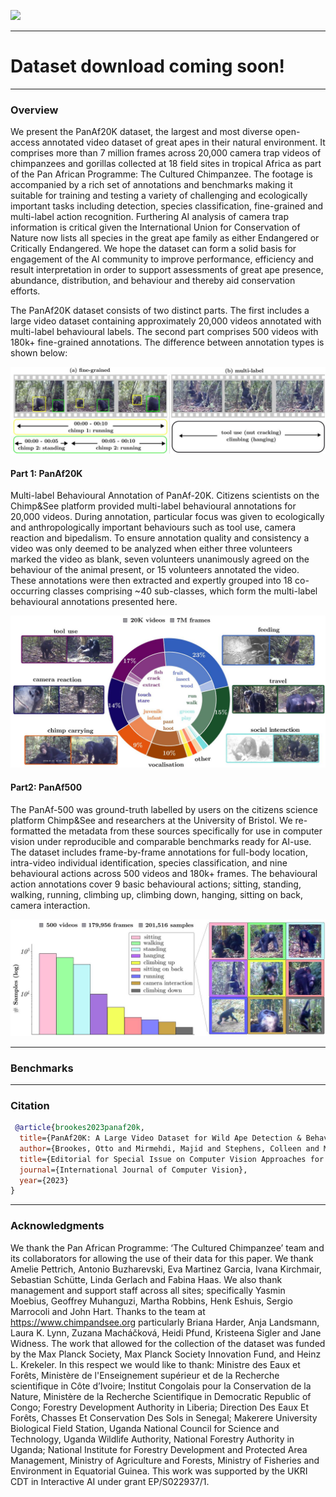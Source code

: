 ![](assets/media/images/dataset_overview.jpg)

---

# **Dataset download coming soon!**

---

### **Overview**

We present the PanAf20K dataset, the largest and most diverse open-access annotated video dataset of great apes in their natural environment. It comprises more than 7 million frames across 20,000 camera trap videos of chimpanzees and gorillas collected at 18 field sites in tropical Africa as part of the Pan African Programme: The Cultured Chimpanzee. The footage is accompanied by a rich set of annotations and benchmarks making it suitable for training and testing a variety of challenging and ecologically important tasks including detection, species classification, fine-grained and multi-label action recognition. Furthering AI analysis of camera trap information is critical given the International Union for Conservation of Nature now lists all species in the great ape family as either Endangered or Critically Endangered. We hope the dataset can form a solid basis for engagement of the AI community to improve performance, efficiency and result interpretation in order to support assessments of great ape presence, abundance, distribution, and behaviour and thereby aid conservation efforts.

The PanAf20K dataset consists of two distinct parts. The first includes a large video dataset containing approximately 20,000 videos annotated with multi-label behavioural labels. The second part comprises 500 videos with 180k+ fine-grained annotations. The difference between annotation types is shown below:

![](assets/media/images/annotation_examples.jpg)

#### **Part 1: PanAf20K**

Multi-label Behavioural Annotation of PanAf-20K. Citizens scientists on the Chimp&See platform provided multi-label behavioural annotations for 20,000 videos. During annotation, particular focus was given to ecologically and anthropologically important behaviours such as tool use, camera reaction and bipedalism. To ensure annotation quality and consistency a video was only deemed to be analyzed when either three volunteers marked the video as blank, seven volunteers unanimously agreed on the behaviour of the animal present, or 15 volunteers annotated the video. These annotations were then extracted and expertly grouped into 18 co-occurring classes comprising ~40 sub-classes, which form the multi-label behavioural annotations presented here.

![](assets/media/images/p20k_dist.jpg)

#### **Part2: PanAf500**

The PanAf-500 was ground-truth labelled by users on the citizens science platform Chimp&See and researchers at the University of Bristol. We re-formatted the metadata from these sources specifically for use in computer vision under reproducible and comparable benchmarks ready for AI-use. The dataset includes frame-by-frame annotations for full-body location, intra-video individual identification, species classification, and nine behavioural actions across 500 videos and 180k+ frames. The behavioural action annotations cover 9 basic behavioural actions; sitting, standing, walking, running, climbing up, climbing down, hanging, sitting on back, camera interaction.

![](assets/media/images/p500_dist.jpg)

---

### **Benchmarks**

---

### **Citation**

```BibTeX
 @article{brookes2023panaf20k,
  title={PanAf20K: A Large Video Dataset for Wild Ape Detection & Behaviour Analysis},
  author={Brookes, Otto and Mirmehdi, Majid and Stephens, Colleen and McCarthy, Maureen and Murai, Mizuki and Normand, Emmanuelle and Vergnes, Virginie and Meier, Amelia and Lapuente, Juan and Wittig, Roman and Dowd, Dervla and Jones, Sorrel and Leinert, Vera and Wessling, Erin and Corogenes, Katherine and  Zuberb{\"u}hler, Klaus and Lee, Kevin and  Angedakin, Samuel and  Langergraber, Kevin and Dieguez, Paula and Maldonado, Nuria and Boesch, Christophe and Arandjelovic, Mimi and K{\"u}hl, Hjalmar and Burghardt, Tilo},
  title={Editorial for Special Issue on Computer Vision Approaches for Animal Tracking and Modeling},
  journal={International Journal of Computer Vision},
  year={2023}
}
 ```
---

### **Acknowledgments**

We thank the Pan African Programme: ‘The Cultured Chimpanzee’ team and its collaborators for allowing the use of their data for this paper. We thank Amelie Pettrich, Antonio Buzharevski, Eva Martinez Garcia, Ivana Kirchmair, Sebastian Schütte, Linda Gerlach and Fabina Haas. We also thank management and support staff across all sites; specifically Yasmin Moebius, Geoffrey Muhanguzi, Martha Robbins, Henk Eshuis, Sergio Marrocoli and John Hart. Thanks to the team at https://www.chimpandsee.org particularly Briana Harder, Anja Landsmann, Laura K. Lynn, Zuzana Macháčková, Heidi Pfund, Kristeena Sigler and Jane Widness. The work that allowed for the collection of the dataset was funded by the Max Planck Society, Max Planck Society Innovation Fund, and Heinz L. Krekeler. In this respect we would like to thank: Ministre des Eaux et Forêts, Ministère de l'Enseignement supérieur et de la Recherche scientifique in Côte d’Ivoire; Institut Congolais pour la Conservation de la Nature, Ministère de la Recherche Scientifique in Democratic Republic of Congo; Forestry Development Authority in Liberia; Direction Des Eaux Et Forêts, Chasses Et Conservation Des Sols in Senegal; Makerere University Biological Field Station, Uganda National Council for Science and Technology, Uganda Wildlife Authority, National Forestry Authority in Uganda; National Institute for Forestry Development and Protected Area Management, Ministry of Agriculture and Forests, Ministry of Fisheries and Environment in Equatorial Guinea. This work was supported by the UKRI CDT in Interactive AI under grant EP/S022937/1.








